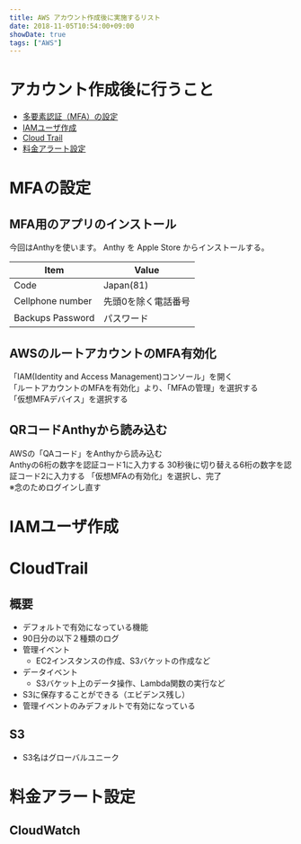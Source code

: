 ```yaml
---
title: AWS アカウント作成後に実施するリスト
date: 2018-11-05T10:54:00+09:00
showDate: true
tags: ["AWS"]
---
```


# アカウント作成後に行うこと
- [多要素認証（MFA）の設定](#MFAの設定)
- [IAMユーザ作成](#IAMユーザ作成)
- [Cloud Trail](#CloudTrail)
- [料金アラート設定](#料金アラート設定)

# MFAの設定
## MFA用のアプリのインストール
今回はAnthyを使います。
Anthy を Apple Store からインストールする。  

| Item | Value |
|------|-------|
| Code | Japan(81) |
| Cellphone number | 先頭0を除く電話番号 |
| Backups Password | パスワード |

## AWSのルートアカウントのMFA有効化
「IAM(Identity and Access Management)コンソール」を開く  
「ルートアカウントのMFAを有効化」より、「MFAの管理」を選択する  
「仮想MFAデバイス」を選択する

## QRコードAnthyから読み込む
AWSの「QAコード」をAnthyから読み込む  
Anthyの6桁の数字を認証コード1に入力する
30秒後に切り替える6桁の数字を認証コード2に入力する
「仮想MFAの有効化」を選択し、完了  
※念のためログインし直す

# IAMユーザ作成

# CloudTrail
## 概要
- デフォルトで有効になっている機能
- 90日分の以下２種類のログ
- 管理イベント
  - EC2インスタンスの作成、S3バケットの作成など
- データイベント
  - S3バケット上のデータ操作、Lambda関数の実行など
- S3に保存することができる（エビデンス残し）
- 管理イベントのみデフォルトで有効になっている

## S3
- S3名はグローバルユニーク

# 料金アラート設定
## CloudWatch
